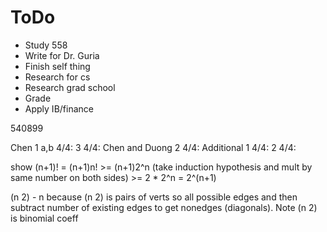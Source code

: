 # ToDo

- Study 558
- Write for Dr. Guria
- Finish self thing
- Research for cs
- Research grad school
- Grade 
- Apply IB/finance






540899

Chen
1 a,b 4/4: 
3 4/4: 
Chen and Duong
2 4/4:
Additional
1 4/4:
2 4/4:



show (n+1)! = (n+1)n! >= (n+1)2^n (take induction hypothesis and mult by same number on both sides) >= 2 * 2^n = 2^(n+1)

(n 2) - n because (n 2) is pairs of verts so all possible edges and then subtract number of existing edges to get nonedges (diagonals). Note (n 2) is binomial coeff
